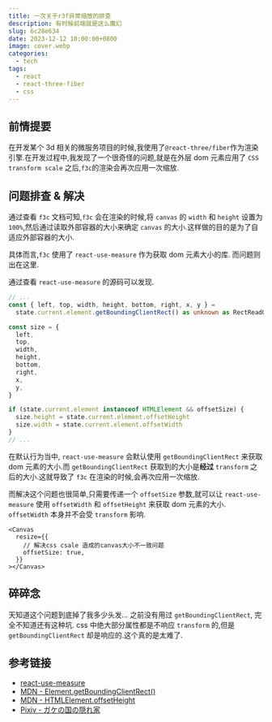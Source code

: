 ```yaml
---
title: 一次关于r3f异常缩放的排查
description: 有时候前端就是这么魔幻
slug: 6c28e634
date: 2023-12-12 10:00:00+0800
image: cover.webp
categories:
  - tech
tags:
  - react
  - react-three-fiber
  - css
---
```


## 前情提要

在开发某个 3d 相关的微服务项目的时候,我使用了`@react-three/fiber`作为渲染引擎.在开发过程中,我发现了一个很奇怪的问题,就是在外层 dom 元素应用了 `CSS transform scale` 之后,`f3c`的渲染会再次应用一次缩放.

## 问题排查 & 解决

通过查看 `f3c` 文档可知,`f3c` 会在渲染的时候,将 `canvas` 的 `width` 和 `height` 设置为 `100%`,然后通过读取外部容器的大小来确定 `canvas` 的大小.这样做的目的是为了自适应外部容器的大小.

具体而言,`f3c` 使用了 `react-use-measure` 作为获取 dom 元素大小的库. 而问题则出在这里.

通过查看 `react-use-measure` 的源码可以发现.

```ts
// ...
const { left, top, width, height, bottom, right, x, y } =
  state.current.element.getBoundingClientRect() as unknown as RectReadOnly

const size = {
  left,
  top,
  width,
  height,
  bottom,
  right,
  x,
  y,
}

if (state.current.element instanceof HTMLElement && offsetSize) {
  size.height = state.current.element.offsetHeight
  size.width = state.current.element.offsetWidth
}
// ...
```

在默认行为当中, `react-use-measure` 会默认使用 `getBoundingClientRect` 来获取 dom 元素的大小.而 `getBoundingClientRect` 获取到的大小是**经过** `transform` 之后的大小.这就导致了 `f3c` 在渲染的时候,会再次应用一次缩放.

而解决这个问题也很简单,只需要传递一个 `offsetSize` 参数,就可以让 `react-use-measure` 使用 `offsetWidth` 和 `offsetHeight` 来获取 dom 元素的大小. `offsetWidth` 本身并不会受 `transform` 影响.

```tsx
<Canvas
  resize={{
    // 解决css csale 造成的canvas大小不一致问题
    offsetSize: true,
  }}
></Canvas>
```

## 碎碎念

天知道这个问题到底掉了我多少头发... 之前没有用过 `getBoundingClientRect`, 完全不知道还有这种坑. css 中绝大部分属性都是不响应 `transform` 的,但是 `getBoundingClientRect` 却是响应的.这个真的是太难了.

## 参考链接

- [react-use-measure](https://github.com/pmndrs/react-use-measure/blob/8639e5a93d60930159dc83743780ce4787fe90bb/src/web/index.ts#L81-L109)
- [MDN - Element.getBoundingClientRect()](https://developer.mozilla.org/en-US/docs/Web/API/Element/getBoundingClientRect)
- [MDN - HTMLElement.offsetHeight](https://developer.mozilla.org/en-US/docs/Web/API/HTMLElement/offsetHeight)
- [Pixiv - ガケの国の隠れ家](https://www.pixiv.net/artworks/112687098)
